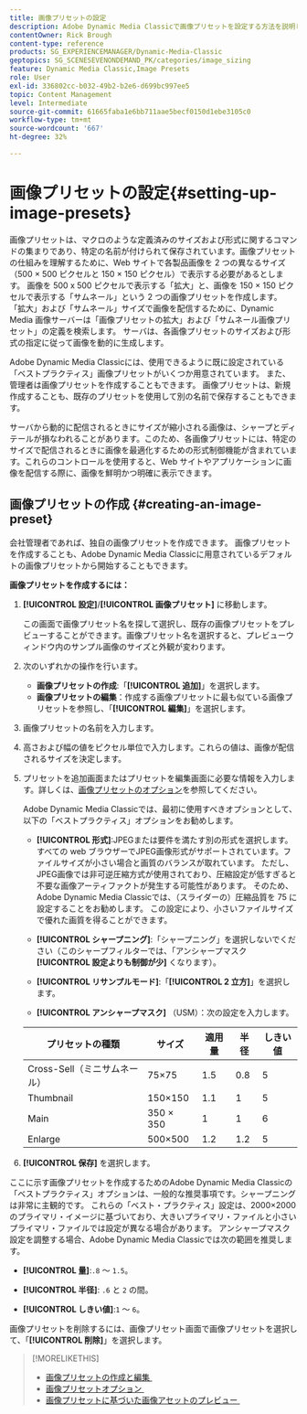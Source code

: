 ```yaml
---
title: 画像プリセットの設定
description: Adobe Dynamic Media Classicで画像プリセットを設定する方法を説明します。
contentOwner: Rick Brough
content-type: reference
products: SG_EXPERIENCEMANAGER/Dynamic-Media-Classic
geptopics: SG_SCENESEVENONDEMAND_PK/categories/image_sizing
feature: Dynamic Media Classic,Image Presets
role: User
exl-id: 336802cc-b032-49b2-b2e6-d699bc997ee5
topic: Content Management
level: Intermediate
source-git-commit: 61665faba1e6bb711aae5becf0150d1ebe3105c0
workflow-type: tm+mt
source-wordcount: '667'
ht-degree: 32%

---
```


# 画像プリセットの設定{#setting-up-image-presets}

画像プリセットは、マクロのような定義済みのサイズおよび形式に関するコマンドの集まりであり、特定の名前が付けられて保存されています。画像プリセットの仕組みを理解するために、Web サイトで各製品画像を 2 つの異なるサイズ（500 × 500 ピクセルと 150 × 150 ピクセル）で表示する必要があるとします。 画像を 500 x 500 ピクセルで表示する「拡大」と、画像を 150 × 150 ピクセルで表示する「サムネール」という 2 つの画像プリセットを作成します。 「拡大」および「サムネール」サイズで画像を配信するために、Dynamic Media 画像サーバーは「画像プリセットの拡大」および「サムネール画像プリセット」の定義を検索します。 サーバは、各画像プリセットのサイズおよび形式の指定に従って画像を動的に生成します。

Adobe Dynamic Media Classicには、使用できるように既に設定されている「ベストプラクティス」画像プリセットがいくつか用意されています。 また、管理者は画像プリセットを作成することもできます。 画像プリセットは、新規作成することも、既存のプリセットを使用して別の名前で保存することもできます。

サーバから動的に配信されるときにサイズが縮小される画像は、シャープとディテールが損なわれることがあります。このため、各画像プリセットには、特定のサイズで配信されるときに画像を最適化するための形式制御機能が含まれています。これらのコントロールを使用すると、Web サイトやアプリケーションに画像を配信する際に、画像を鮮明かつ明確に表示できます。

## 画像プリセットの作成 {#creating-an-image-preset}

会社管理者であれば、独自の画像プリセットを作成できます。 画像プリセットを作成することも、Adobe Dynamic Media Classicに用意されているデフォルトの画像プリセットから開始することもできます。

**画像プリセットを作成するには：**

1. **[!UICONTROL 設定]**/**[!UICONTROL 画像プリセット]** に移動します。

   この画面で画像プリセット名を探して選択し、既存の画像プリセットをプレビューすることができます。画像プリセット名を選択すると、プレビューウィンドウ内のサンプル画像のサイズと外観が変わります。

1. 次のいずれかの操作を行います。

   * **画像プリセットの作成**:「**[!UICONTROL 追加]**」を選択します。
   * **画像プリセットの編集**：作成する画像プリセットに最も似ている画像プリセットを参照し、「**[!UICONTROL 編集]**」を選択します。

1. 画像プリセットの名前を入力します。
1. 高さおよび幅の値をピクセル単位で入力します。これらの値は、画像が配信されるサイズを決定します。
1. プリセットを追加画面またはプリセットを編集画面に必要な情報を入力します。詳しくは、[画像プリセットのオプション](application-setup.md#image_preset_options)を参照してください。

   Adobe Dynamic Media Classicでは、最初に使用すべきオプションとして、以下の「ベストプラクティス」オプションをお勧めします。

   * **[!UICONTROL 形式]**:JPEGまたは要件を満たす別の形式を選択します。 すべての web ブラウザーでJPEG画像形式がサポートされています。ファイルサイズが小さい場合と画質のバランスが取れています。 ただし、JPEG画像では非可逆圧縮方式が使用されており、圧縮設定が低すぎると不要な画像アーティファクトが発生する可能性があります。 そのため、Adobe Dynamic Media Classicでは、（スライダーの）圧縮品質を 75 に設定することをお勧めします。 この設定により、小さいファイルサイズで優れた画質を得ることができます。

   * **[!UICONTROL シャープニング]**:「シャープニング」を選択しないでください（このシャープフィルターでは、「アンシャープマスク **[!UICONTROL 設定よりも制御が少]** くなります）。

   * **[!UICONTROL リサンプルモード]**:「**[!UICONTROL 2 立方]**」を選択します。

   * **[!UICONTROL アンシャープマスク]** （USM）：次の設定を入力します。

   | プリセットの種類 | サイズ | 適用量 | 半径 | しきい値 |
   | --- | --- | --- | --- | --- |
   | Cross-Sell（ミニサムネール） | 75×75 | 1.5 | 0.8 | 5 |
   | Thumbnail | 150×150 | 1.1 | 1 | 5 |
   | Main | 350 × 350 | 1 | 1 | 6 |
   | Enlarge | 500×500 | 1.2 | 1.2 | 5 |

1. **[!UICONTROL 保存]** を選択します。

ここに示す画像プリセットを作成するためのAdobe Dynamic Media Classicの「ベストプラクティス」オプションは、一般的な推奨事項です。シャープニングは非常に主観的です。 これらの「ベスト・プラクティス」設定は、2000×2000 のプライマリ・イメージに基づいており、大きいプライマリ・ファイルと小さいプライマリ・ファイルでは設定が異なる場合があります。 アンシャープマスク設定を調整する場合、Adobe Dynamic Media Classicでは次の範囲を推奨します。

* **[!UICONTROL 量]**:`.8` ～ `1.5`。

* **[!UICONTROL 半径]**: `.6` と `2` の間。

* **[!UICONTROL しきい値]**:`1` ～ `6`。

画像プリセットを削除するには、画像プリセット画面で画像プリセットを選択して、「**[!UICONTROL 削除]**」を選択します。

>[!MORELIKETHIS]
>
>* [&#x200B; 画像プリセットの作成と編集 &#x200B;](application-setup.md#creating_and_editing_image_presets)
>* [&#x200B; 画像プリセットオプション &#x200B;](application-setup.md#image_preset_options)
>* [&#x200B; 画像プリセットに基づいた画像アセットのプレビュー &#x200B;](previewing-asset.md#previewing_an_image_asset_based_on_its_image_preset)
